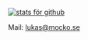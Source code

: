 [![stats för github](https://github-readme-stats.vercel.app/api?username=lukasm03)](https://github.com/anuraghazra/github-readme-stats)

Mail: lukas@mocko.se


